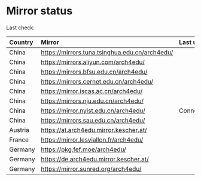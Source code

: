 <script src="./time.js"></script>
# Mirror status
Last check: <script type="text/javascript">localize(1721154397.2308602);</script>

|Country|Mirror|Last update|
|:------|:-----|:----------|
|China|https://mirrors.tuna.tsinghua.edu.cn/arch4edu/|<script type="text/javascript">localize(1721111880);</script>|
|China|https://mirrors.aliyun.com/arch4edu/|<script type="text/javascript">localize(1721111880);</script>|
|China|https://mirrors.bfsu.edu.cn/arch4edu/|<script type="text/javascript">localize(1721111880);</script>|
|China|https://mirrors.cernet.edu.cn/arch4edu/|<script type="text/javascript">localize(1721111880);</script>|
|China|https://mirror.iscas.ac.cn/arch4edu/|<script type="text/javascript">localize(1721111880);</script>|
|China|https://mirrors.nju.edu.cn/arch4edu/|<script type="text/javascript">localize(1721068503);</script>|
|China|https://mirror.nyist.edu.cn/arch4edu/|ConnectionError|
|China|https://mirrors.sau.edu.cn/arch4edu/|<script type="text/javascript">localize(1721111880);</script>|
|Austria|https://at.arch4edu.mirror.kescher.at/|<script type="text/javascript">localize(1721111880);</script>|
|France|https://mirror.lesviallon.fr/arch4edu/|<script type="text/javascript">localize(1721111880);</script>|
|Germany|https://pkg.fef.moe/arch4edu/|<script type="text/javascript">localize(1721111880);</script>|
|Germany|https://de.arch4edu.mirror.kescher.at/|<script type="text/javascript">localize(1721111880);</script>|
|Germany|https://mirror.sunred.org/arch4edu/|<script type="text/javascript">localize(1721111880);</script>|

<script src="./tablefilter/tablefilter.js"></script>
<script src="./table.js"></script>